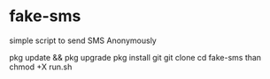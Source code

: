 # fake-sms

simple script to send SMS Anonymously 

pkg update && pkg upgrade
pkg install git
git clone
cd fake-sms than chmod +X run.sh
